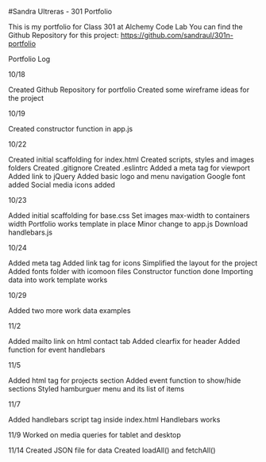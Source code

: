 
#Sandra Ultreras - 301 Portfolio

This is my portfolio for Class 301 at Alchemy Code Lab
You can find the Github Repository for this project: https://github.com/sandraul/301n-portfolio

Portfolio Log

10/18

Created Github Repository for portfolio
Created some wireframe ideas for the project

10/19

Created constructor function in app.js

10/22

Created initial scaffolding for index.html
Created scripts, styles and images folders
Created .gitignore
Created .eslintrc
Added a meta tag for viewport
Added link to jQuery
Added basic logo and menu navigation
Google font added
Social media icons added

10/23

Added initial scaffolding for base.css
Set images max-width to containers width
Portfolio works template in place
Minor change to app.js
Download handlebars.js

10/24

Added meta tag
Added link tag for icons
Simplified the layout for the project
Added fonts folder with icomoon files
Constructor function done
Importing data into work template works

10/29

Added two more work data examples

11/2

Added mailto link on html contact tab
Added clearfix for header
Added function for event handlebars

11/5

Added html tag for projects section
Added event function to show/hide sections
Styled hamburguer menu and its list of items

11/7

Added handlebars script tag inside index.html
Handlebars works

11/9
Worked on media queries for tablet and desktop

11/14
Created JSON file for data
Created loadAll() and fetchAll()
